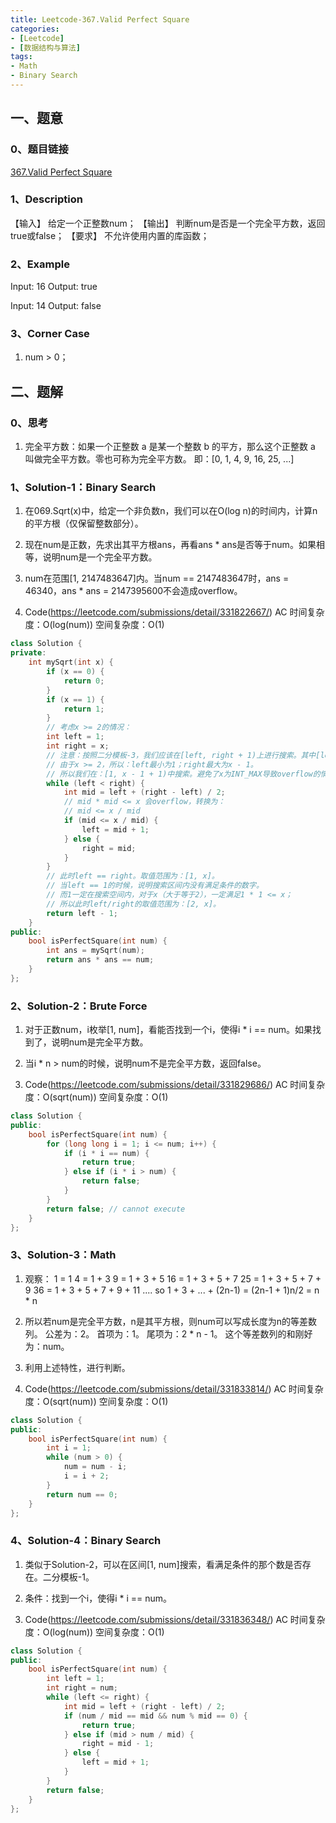 ```yaml
---
title: Leetcode-367.Valid Perfect Square
categories: 
- [Leetcode]
- [数据结构与算法]
tags: 
- Math
- Binary Search
---
```


## 一、题意

### 0、题目链接
[367.Valid Perfect Square](https://leetcode.com/problems/valid-perfect-square/)

### 1、Description
【输入】
给定一个正整数num；
【输出】
判断num是否是一个完全平方数，返回true或false；
【要求】
不允许使用内置的库函数；

### 2、Example
Input: 16
Output: true

Input: 14
Output: false

<!-- more -->

### 3、Corner Case
1. num > 0；

## 二、题解

### 0、思考
1. 完全平方数：如果一个正整数 a 是某一个整数 b 的平方，那么这个正整数 a 叫做完全平方数。零也可称为完全平方数。
即：[0, 1, 4, 9, 16, 25, ...]

### 1、Solution-1：Binary Search
1. 在069.Sqrt(x)中，给定一个非负数n，我们可以在O(log n)的时间内，计算n的平方根（仅保留整数部分）。

2. 现在num是正数，先求出其平方根ans，再看ans * ans是否等于num。如果相等，说明num是一个完全平方数。

3. num在范围[1, 2147483647]内。当num == 2147483647时，ans = 46340，ans * ans = 2147395600不会造成overflow。‬

4. Code(https://leetcode.com/submissions/detail/331822667/)
AC
时间复杂度：O(log(num))
空间复杂度：O(1)
```C++
class Solution {
private:
    int mySqrt(int x) {
        if (x == 0) {
            return 0;
        }
        if (x == 1) {
            return 1;
        }
        // 考虑x >= 2的情况：
        int left = 1;
        int right = x;
        // 注意：按照二分模板-3，我们应该在[left, right + 1)上进行搜索。其中[left, right]是target所有可能的取值空间。
        // 由于x >= 2，所以：left最小为1；right最大为x - 1。
        // 所以我们在：[1, x - 1 + 1)中搜索。避免了x为INT_MAX导致overflow的情况。
        while (left < right) {
            int mid = left + (right - left) / 2;
            // mid * mid <= x 会overflow，转换为：
            // mid <= x / mid
            if (mid <= x / mid) {
                left = mid + 1;
            } else {
                right = mid;
            }
        }
        // 此时left == right。取值范围为：[1, x]。
        // 当left == 1的时候，说明搜索区间内没有满足条件的数字。
        // 而1一定在搜索空间内，对于x（大于等于2），一定满足1 * 1 <= x；
        // 所以此时left/right的取值范围为：[2, x]。
        return left - 1;
    }
public:
    bool isPerfectSquare(int num) {
        int ans = mySqrt(num);
        return ans * ans == num;
    }
};
```

### 2、Solution-2：Brute Force
1. 对于正数num，i枚举[1, num]，看能否找到一个i，使得i * i == num。如果找到了，说明num是完全平方数。

2. 当i * n > num的时候，说明num不是完全平方数，返回false。

3. Code(https://leetcode.com/submissions/detail/331829686/)
AC
时间复杂度：O(sqrt(num))
空间复杂度：O(1)
```C++
class Solution {
public:
    bool isPerfectSquare(int num) {
        for (long long i = 1; i <= num; i++) {
            if (i * i == num) {
                return true;
            } else if (i * i > num) {
                return false;
            }
        }
        return false; // cannot execute
    }
};
```

### 3、Solution-3：Math
1. 观察：
1 = 1
4 = 1 + 3
9 = 1 + 3 + 5
16 = 1 + 3 + 5 + 7
25 = 1 + 3 + 5 + 7 + 9
36 = 1 + 3 + 5 + 7 + 9 + 11
....
so 1 + 3 + ... + (2n-1) = (2n-1 + 1)n/2 = n * n

2. 所以若num是完全平方数，n是其平方根，则num可以写成长度为n的等差数列。
公差为：2。
首项为：1。
尾项为：2 * n - 1。
这个等差数列的和刚好为：num。

3. 利用上述特性，进行判断。

4. Code(https://leetcode.com/submissions/detail/331833814/)
AC
时间复杂度：O(sqrt(num))
空间复杂度：O(1)
```C++
class Solution {
public:
    bool isPerfectSquare(int num) {
        int i = 1;
        while (num > 0) {
            num = num - i;
            i = i + 2;
        }
        return num == 0;
    }
};
```

### 4、Solution-4：Binary Search
1. 类似于Solution-2，可以在区间[1, num]搜索，看满足条件的那个数是否存在。二分模板-1。

2. 条件：找到一个i，使得i * i == num。

3. Code(https://leetcode.com/submissions/detail/331836348/)
AC
时间复杂度：O(log(num))
空间复杂度：O(1)
```C++
class Solution {
public:
    bool isPerfectSquare(int num) {
        int left = 1;
        int right = num;
        while (left <= right) {
            int mid = left + (right - left) / 2;
            if (num / mid == mid && num % mid == 0) {
                return true;
            } else if (mid > num / mid) {
                right = mid - 1;
            } else {
                left = mid + 1;
            }
        }
        return false;
    }
};
```